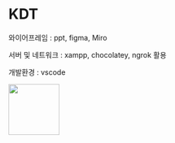 # KDT

와이어프레임 : ppt, figma, Miro

서버 및 네트워크 : xampp, chocolatey, ngrok 활용

개발환경 : vscode

<img src="https://github.com/user-attachments/assets/1c9d5124-362f-4714-82bf-57f4641195cd" width="100" height="100"/>
